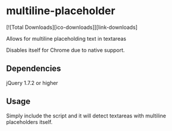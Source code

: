 # multiline-placeholder

[![Total Downloads][ico-downloads]][link-downloads]

Allows for multiline placeholding text in textareas

Disables itself for Chrome due to native support.

## Dependencies
jQuery 1.7.2 or higher

## Usage
Simply include the script and it will detect textareas with multiline placeholders itself.
